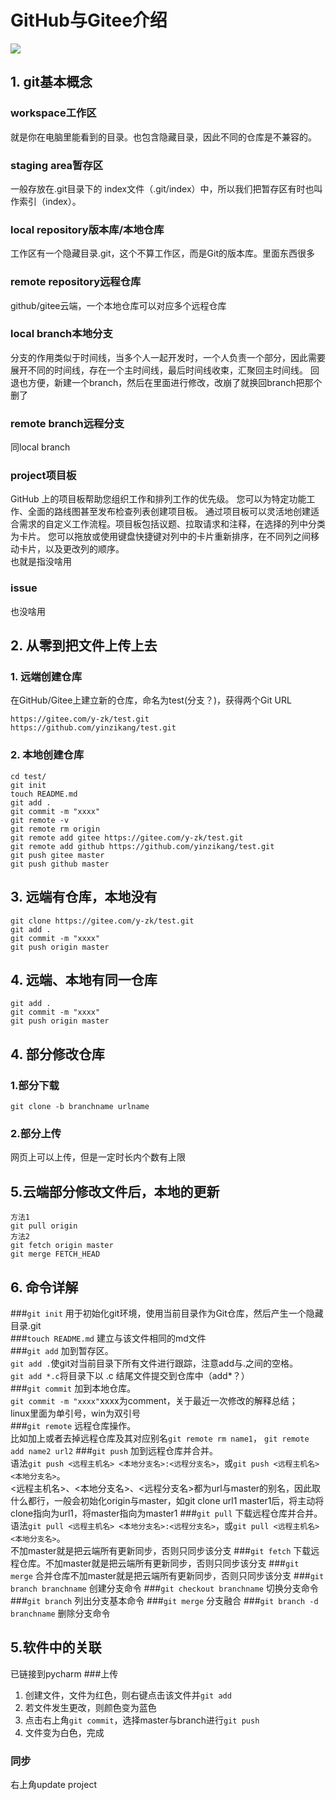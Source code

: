 # GitHub与Gitee介绍
![](https://www.runoob.com/wp-content/uploads/2015/02/git-command.jpg)
## 1. git基本概念
### workspace工作区  
就是你在电脑里能看到的目录。也包含隐藏目录，因此不同的仓库是不兼容的。
### staging area暂存区
一般存放在.git目录下的 index文件（.git/index）中，所以我们把暂存区有时也叫作索引（index）。
### local repository版本库/本地仓库
工作区有一个隐藏目录.git，这个不算工作区，而是Git的版本库。里面东西很多
### remote repository远程仓库
github/gitee云端，一个本地仓库可以对应多个远程仓库
### local branch本地分支
分支的作用类似于时间线，当多个人一起开发时，一个人负责一个部分，因此需要展开不同的时间线，存在一个主时间线，最后时间线收束，汇聚回主时间线。
回退也方便，新建一个branch，然后在里面进行修改，改崩了就换回branch把那个删了
### remote branch远程分支
同local branch
### project项目板
GitHub 上的项目板帮助您组织工作和排列工作的优先级。 您可以为特定功能工作、全面的路线图甚至发布检查列表创建项目板。 通过项目板可以灵活地创建适合需求的自定义工作流程。项目板包括议题、拉取请求和注释，在选择的列中分类为卡片。 您可以拖放或使用键盘快捷键对列中的卡片重新排序，在不同列之间移动卡片，以及更改列的顺序。  
也就是指没啥用
### issue
也没啥用

## 2. 从零到把文件上传上去
### 1. 远端创建仓库
在GitHub/Gitee上建立新的仓库，命名为test(分支？)，获得两个Git URL

	https://gitee.com/y-zk/test.git  
	https://github.com/yinzikang/test.git  
  
### 2. 本地创建仓库
	cd test/
	git init
	touch README.md
	git add .
	git commit -m "xxxx"
    git remote -v
    git remote rm origin
    git remote add gitee https://gitee.com/y-zk/test.git
    git remote add github https://github.com/yinzikang/test.git
    git push gitee master
    git push github master


## 3. 远端有仓库，本地没有
	git clone https://gitee.com/y-zk/test.git	
	git add .
	git commit -m "xxxx"
    git push origin master

## 4. 远端、本地有同一仓库
	git add .
	git commit -m "xxxx"
    git push origin master

## 4. 部分修改仓库
### 1.部分下载  
	git clone -b branchname urlname
### 2.部分上传
网页上可以上传，但是一定时长内个数有上限

## 5.云端部分修改文件后，本地的更新
	方法1
    git pull origin
    方法2
    git fetch origin master
    git merge FETCH_HEAD

## 6. 命令详解
###`git init`
用于初始化git环境，使用当前目录作为Git仓库，然后产生一个隐藏目录.git  
###`touch README.md`
建立与该文件相同的md文件  
###`git add`
加到暂存区。  
`git add .`使git对当前目录下所有文件进行跟踪，注意add与.之间的空格。  
`git add *.c`将目录下以 .c 结尾文件提交到仓库中（add*？）  
###`git commit`
加到本地仓库。  
`git commit -m "xxxx"`xxxx为comment，关于最近一次修改的解释总结；  
linux里面为单引号，win为双引号  
###`git remote`
远程仓库操作。  
比如加上或者去掉远程仓库及其对应别名`git remote rm name1`， `git remote add name2 url2`
###`git push`
加到远程仓库并合并。  
语法`git push <远程主机名> <本地分支名>:<远程分支名>`，或`git push <远程主机名> <本地分支名>`。  
<远程主机名>、<本地分支名>、<远程分支名>都为url与master的别名，因此取什么都行，一般会初始化origin与master，如git clone url1 master1后，将主动将clone指向为url1，将master指向为master1
###`git pull`
下载远程仓库并合并。  
语法`git pull <远程主机名> <本地分支名>:<远程分支名>`，或`git pull <远程主机名> <本地分支名>`。  
不加master就是把云端所有更新同步，否则只同步该分支
###`git fetch`
下载远程仓库。不加master就是把云端所有更新同步，否则只同步该分支
###`git merge`
合并仓库不加master就是把云端所有更新同步，否则只同步该分支
###`git branch branchname`
创建分支命令
###`git checkout branchname`
切换分支命令
###`git branch`
列出分支基本命令
###`git merge`
分支融合
###`git branch -d branchname`
删除分支命令

## 5.软件中的关联
已链接到pycharm
###上传
1. 创建文件，文件为红色，则右键点击该文件并`git add`
2. 若文件发生更改，则颜色变为蓝色
3. 点击右上角`git commit`，选择master与branch进行`git push`
4. 文件变为白色，完成
### 同步
右上角update project